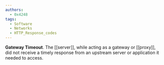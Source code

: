 ```yaml
---
authors: 
  - 0x4248
tags:
  - Software
  - Networks
  - HTTP_Response_codes
---
```

**Gateway Timeout**. The [[server]], while acting as a gateway or [[proxy]], did not receive a timely response from an upstream server or application it needed to access.